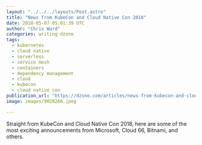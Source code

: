 ```yaml
---
layout: "../../../layouts/Post.astro"
title: "News from KubeCon and Cloud Native Con 2018"
date: 2018-05-07 05:01:39 UTC
author: "Chris Ward"
categories: writing dzone
tags:
  - kubernetes
  - cloud native
  - serverless
  - service mesh
  - containers
  - dependency management
  - cloud
  - kubecon
  - cloud native con
publication_url: "https://dzone.com/articles/news-from-kubecon-and-cloud-native-con-2018"
image: images/9028266.jpeg

---
```

Straight from KubeCon and Cloud Native Con 2018, here are some of the most exciting announcements from Microsoft, Cloud 66, Bitnami, and others.

